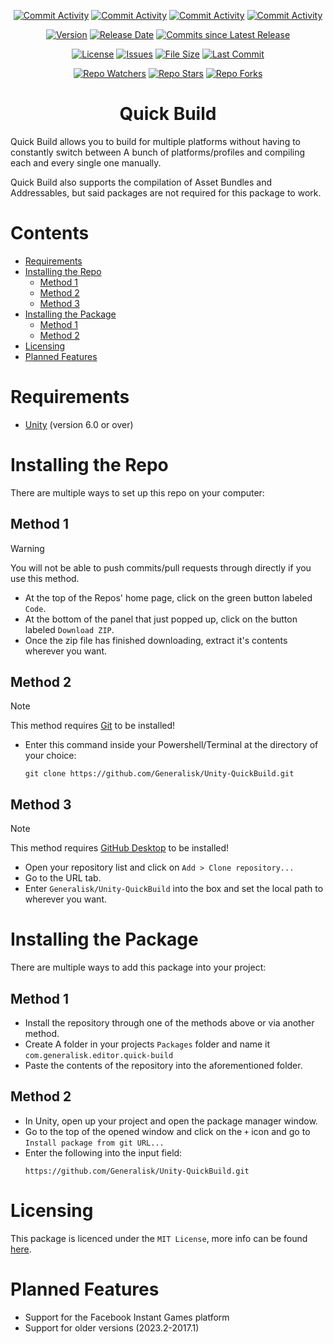 <div align="center">
  
  [![Commit Activity](https://img.shields.io/github/commit-activity/w/Generalisk/Unity-QuickBuild)](https://github.com/Generalisk/Unity-QuickBuild)
  [![Commit Activity](https://img.shields.io/github/commit-activity/m/Generalisk/Unity-QuickBuild)](https://github.com/Generalisk/Unity-QuickBuild)
  [![Commit Activity](https://img.shields.io/github/commit-activity/y/Generalisk/Unity-QuickBuild)](https://github.com/Generalisk/Unity-QuickBuild)
  [![Commit Activity](https://img.shields.io/github/commit-activity/t/Generalisk/Unity-QuickBuild)](https://github.com/Generalisk/Unity-QuickBuild)
  
  [![Version](https://img.shields.io/github/v/release/Generalisk/Unity-QuickBuild)](https://github.com/Generalisk/Unity-QuickBuild/releases/latest)
  [![Release Date](https://img.shields.io/github/release-date/Generalisk/Unity-QuickBuild)](https://github.com/Generalisk/Unity-QuickBuild/releases/latest)
  [![Commits since Latest Release](https://img.shields.io/github/commits-since/Generalisk/Unity-QuickBuild/latest)](https://github.com/Generalisk/Unity-QuickBuild/releases/latest)
  
  [![License](https://img.shields.io/github/license/Generalisk/Unity-QuickBuild)](https://github.com/Generalisk/Unity-QuickBuild/blob/main/LICENSE)
  [![Issues](https://img.shields.io/github/issues/Generalisk/Unity-QuickBuild)](https://github.com/Generalisk/Unity-QuickBuild/issues)
  [![File Size](https://img.shields.io/github/repo-size/Generalisk/Unity-QuickBuild)](https://github.com/Generalisk/Unity-QuickBuild)
  [![Last Commit](https://img.shields.io/github/last-commit/Generalisk/Unity-QuickBuild)](https://github.com/Generalisk/Unity-QuickBuild)
  
  [![Repo Watchers](https://img.shields.io/github/watchers/Generalisk/Unity-QuickBuild)](https://github.com/Generalisk/Unity-QuickBuild)
  [![Repo Stars](https://img.shields.io/github/stars/Generalisk/Unity-QuickBuild)](https://github.com/Generalisk/Unity-QuickBuild)
  [![Repo Forks](https://img.shields.io/github/forks/Generalisk/Unity-QuickBuild)](https://github.com/Generalisk/Unity-QuickBuild)
</div>

<div align="center">
  
  # Quick Build
</div>

Quick Build allows you to build for multiple platforms without having to constantly switch between A bunch of platforms/profiles and compiling each and every single one manually.

Quick Build also supports the compilation of Asset Bundles and Addressables, but said packages are not required for this package to work.

# Contents
- [Requirements](#requirements)
- [Installing the Repo](#installing-the-repo)
  - [Method 1](#method-1)
  - [Method 2](#method-2)
  - [Method 3](#method-3)
- [Installing the Package](#installing-the-package)
  - [Method 1](#method-1)
  - [Method 2](#method-2)
- [Licensing](#licensing)
- [Planned Features](#planned-features)

# Requirements
- [Unity](https://unity.com/download) (version 6.0 or over)

# Installing the Repo
There are multiple ways to set up this repo on your computer:
## Method 1
> [!WARNING]
> You will not be able to push commits/pull requests through directly if you use this method.
- At the top of the Repos' home page, click on the green button labeled `Code`.
- At the bottom of the panel that just popped up, click on the button labeled `Download ZIP`.
- Once the zip file has finished downloading, extract it's contents wherever you want.
## Method 2
> [!NOTE]
> This method requires [Git](https://git-scm.com/downloads) to be installed!
- Enter this command inside your Powershell/Terminal at the directory of your choice:
  ```
  git clone https://github.com/Generalisk/Unity-QuickBuild.git
  ```
## Method 3
> [!NOTE]
> This method requires [GitHub Desktop](https://desktop.github.com/) to be installed!
- Open your repository list and click on `Add > Clone repository...`
- Go to the URL tab.
- Enter `Generalisk/Unity-QuickBuild` into the box and set the local path to wherever you want.

# Installing the Package
There are multiple ways to add this package into your project:
## Method 1
- Install the repository through one of the methods above or via another method.
- Create A folder in your projects `Packages` folder and name it `com.generalisk.editor.quick-build`
- Paste the contents of the repository into the aforementioned folder.
## Method 2
- In Unity, open up your project and open the package manager window.
- Go to the top of the opened window and click on the `+` icon and go to `Install package from git URL...`
- Enter the following into the input field:
  ```
  https://github.com/Generalisk/Unity-QuickBuild.git
  ```

# Licensing
This package is licenced under the `MIT License`, more info can be found [here](../LICENSE).

# Planned Features
- Support for the Facebook Instant Games platform
- Support for older versions (2023.2-2017.1)
